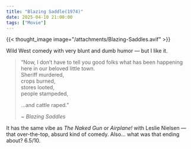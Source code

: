 ```yaml
---
title: "Blazing Saddle(1974)"
date: 2025-04-10 21:00:00
tags: ["Movie"]
---
```


{{< thought_image image="/attachments/Blazing-Saddles.avif" >}}

Wild West comedy with very blunt and dumb humor — but I like it.

> “Now, I don’t have to tell you good folks what has been happening here in our beloved little town.  
> Sheriff murdered,  
> crops burned,  
> stores looted,  
> people stampeded,  
>  
> ...and cattle raped.”  
>  
> ~ *Blazing Saddles*

It has the same vibe as *The Naked Gun* or *Airplane!* with Leslie Nielsen — that over-the-top, absurd kind of comedy. Also… what was that ending about? 6.5/10.
